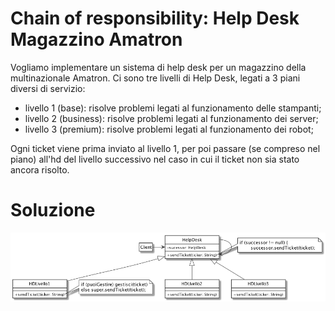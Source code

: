 # Chain of responsibility: Help Desk Magazzino Amatron

Vogliamo implementare un sistema di help desk per un magazzino della multinazionale Amatron. Ci sono tre livelli di Help Desk, legati a 3 piani diversi di servizio:

- livello 1 (base): risolve problemi legati al funzionamento delle stampanti;
- livello 2 (business): risolve problemi legati al funzionamento dei server;
- livello 3 (premium): risolve problemi legati al funzionamento dei robot;

Ogni ticket viene prima inviato al livello 1, per poi passare (se compreso nel piano) all'hd del livello successivo nel caso in cui il ticket non sia stato ancora risolto.

# Soluzione

![Diagramma delle Classi](uml/class_diagram.png)
